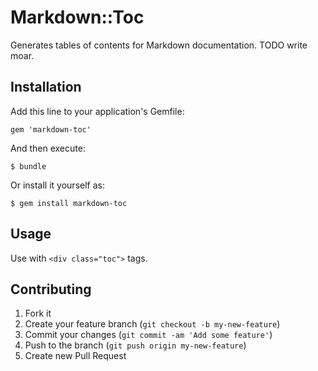 # Markdown::Toc

Generates tables of contents for Markdown documentation. TODO write moar.

## Installation

Add this line to your application's Gemfile:

    gem 'markdown-toc'

And then execute:

    $ bundle

Or install it yourself as:

    $ gem install markdown-toc

## Usage

Use with `<div class="toc">` tags.

## Contributing

1. Fork it
2. Create your feature branch (`git checkout -b my-new-feature`)
3. Commit your changes (`git commit -am 'Add some feature'`)
4. Push to the branch (`git push origin my-new-feature`)
5. Create new Pull Request

